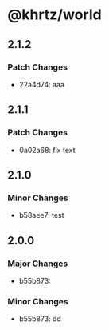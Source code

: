 # @khrtz/world

## 2.1.2

### Patch Changes

- 22a4d74: aaa

## 2.1.1

### Patch Changes

- 0a02a68: fix text

## 2.1.0

### Minor Changes

- b58aee7: test

## 2.0.0

### Major Changes

- b55b873:

### Minor Changes

- b55b873: dd
